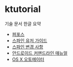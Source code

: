 # ktutorial

기술 문서 한글 요약

* <a href="./perforce/">퍼포스</a>
* <a href="./spine/user_guide">스파인 유저 가이드</a>
* <a href="./spine/change_log">스파인 변경 사항</a>
* <a href="./android/command_line">안드로이드 커맨드라인 매뉴얼</a>
* <a href="./osx/automator">OS X 오토메이터</a>